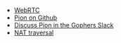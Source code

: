 - [WebRTC](https://webrtc.org/)
- [Pion on Github](https://github.com/pion)
- [Discuss Pion in the Gophers Slack](https://app.slack.com/client/T029RQSE6/CAK2124AG/details/info)
- [NAT traversal](https://en.wikipedia.org/wiki/NAT_traversal)
